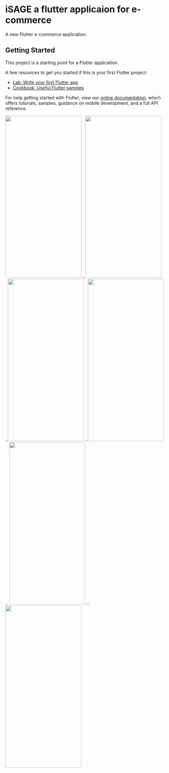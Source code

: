 # iSAGE a flutter applicaion for e-commerce

A new Flutter e-commerce application.

## Getting Started

This project is a starting point for a Flutter application.

A few resources to get you started if this is your first Flutter project:

- [Lab: Write your first Flutter app](https://flutter.dev/docs/get-started/codelab)
- [Cookbook: Useful Flutter samples](https://flutter.dev/docs/cookbook)

For help getting started with Flutter, view our
[online documentation](https://flutter.dev/docs), which offers tutorials,
samples, guidance on mobile development, and a full API reference.


<img src='https://github.com/ishaileshmishra/isage/blob/master/assets/scrnshot/scrn_home.png' width='240' height='510'/> ..<img src='https://github.com/ishaileshmishra/isage/blob/master/assets/scrnshot/scrn_detail.png' width='240' height='510'/> ..<img src='https://github.com/ishaileshmishra/isage/blob/master/assets/scrnshot/scrn_login.png' width='240' height='510'/> ..<img src='https://github.com/ishaileshmishra/isage/blob/master/assets/scrnshot/scrn_search.png' width='240' height='510'/> ..
<img src='https://github.com/ishaileshmishra/isage/blob/master/assets/scrnshot/scrn_list.png' width='240' height='510'/> ..<img src='https://github.com/ishaileshmishra/isage/blob/master/assets/scrnshot/scrn_0.png' width='240' height='510'/> 
 



